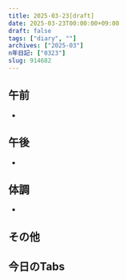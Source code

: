 ```yaml
---
title: 2025-03-23[draft]
date: 2025-03-23T00:00:00+09:00
draft: false
tags: ["diary", ""]
archives: ["2025-03"]
n年日記: ["0323"]
slug: 914682
---
```

## 午前
- 
## 午後
- 
## 体調
- 
## その他
## 今日のTabs